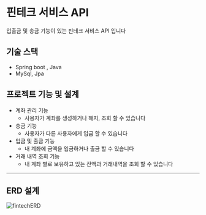 # 핀테크 서비스 API
입출금 및 송금 기능이 있는 핀테크 서비스 API 입니다


## 기술 스택
- Spring boot , Java
- MySql, Jpa

## 프로젝트 기능 및 설계
- 계좌 관리 기능
  - 사용자가 계좌를 생성하거나 해지, 조회 할 수 있습니다
- 송금 기능
  - 사용자가 다른 사용자에게 입금 할 수 있습니다
- 입금 및 출금 기능
  - 내 계좌에 금액을 입금하거나 출금 할 수 있습니다
- 거래 내역 조회 기능
  - 내 계좌 별로 보유하고 있는 잔액과 거래내역을 조회 할 수 있습니다
---
## ERD 설계
![fintechERD](https://github.com/ysg2020/fintech/assets/70841944/fd811788-6a6d-46ce-8126-391ce0ab4388)

